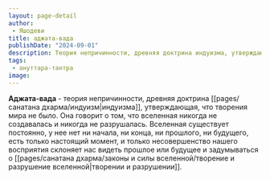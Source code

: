 ```yaml
---
layout: page-detail
author:
 - Яшодеви
title: аджата-вада
publishDate: "2024-09-01"
description: Теория непричинности, древняя доктрина индуизма, утверждающая, что творения мира не было. Она говорит о том, что вселенная никогда не создавалась и никогда не разрушалась. Вселенная существует постоянно, у нее нет ни начала, ни конца, ни прошлого, ни будущего, есть только настоящий момент, и только несовершенство нашего восприятия склоняет нас видеть прошлое или будущее и задумываться о творении и разрушении.
tags:
 - ануттара-тантра
image: 
---
```

**Аджата-вада** - теория непричинности, древняя доктрина [[pages/санатана дхарма/индуизм|индуизма]], утверждающая, что творения мира не было. Она говорит о том, что вселенная никогда не создавалась и никогда не разрушалась. Вселенная существует постоянно, у нее нет ни начала, ни конца, ни прошлого, ни будущего, есть только настоящий момент, и только несовершенство нашего восприятия склоняет нас видеть прошлое или будущее и задумываться о [[pages/санатана дхарма/законы и силы вселенной/творение и разрушение вселенной|творении и разрушении]].

